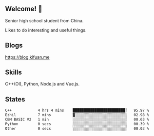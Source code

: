 ## Welcome! 👋

Senior high school student from China.

Likes to do interesting and useful things.

## Blogs

https://blog.kifuan.me

## Skills

C++(OI), Python, Node.js and Vue.js.

## States

<!--START_SECTION:waka-->

```txt
C++            4 hrs 4 mins    ████████████████████████░   95.97 %
Ezhil          7 mins          ▓░░░░░░░░░░░░░░░░░░░░░░░░   02.98 %
CBM BASIC V2   1 min           ░░░░░░░░░░░░░░░░░░░░░░░░░   00.63 %
Python         0 secs          ░░░░░░░░░░░░░░░░░░░░░░░░░   00.39 %
Other          0 secs          ░░░░░░░░░░░░░░░░░░░░░░░░░   00.03 %
```

<!--END_SECTION:waka-->

